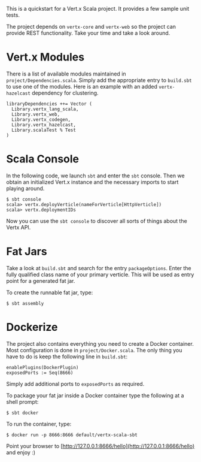 This is a quickstart for a Vert.x Scala project. 
It provides a few sample unit tests.

The project depends on `vertx-core` and `vertx-web` so the project can provide REST functionality.
Take your time and take a look around.

# Vert.x Modules

There is a list of available modules maintained in `project/Dependencies.scala`. 
Simply add the appropriate entry to `build.sbt` to use one of the modules.
Here is an example with an added `vertx-hazelcast` dependency for clustering.
```
libraryDependencies ++= Vector (
  Library.vertx_lang_scala,
  Library.vertx_web,
  Library.vertx_codegen,
  Library.vertx_hazelcast,
  Library.scalaTest % Test
)
```


# Scala Console

In the following code, we launch `sbt` and enter the `sbt` console. 
Then we obtain an initialized Vert.x instance and the necessary imports to start playing around.
```
$ sbt console
scala> vertx.deployVerticle(nameForVerticle[HttpVerticle])
scala> vertx.deploymentIDs
```

Now you can use the `sbt console` to discover all sorts of things about the Vertx API.


# Fat Jars

Take a look at `build.sbt` and search for the entry `packageOptions`. 
Enter the fully qualified class name of your primary verticle. 
This will be used as entry point for a generated fat jar.

To create the runnable fat jar, type:
```
$ sbt assembly
```

# Dockerize

The project also contains everything you need to create a Docker container.
Most configuration is done in `project/Docker.scala`. 
The only thing you have to do is keep the following line in `build.sbt`:
```
enablePlugins(DockerPlugin)
exposedPorts := Seq(8666)
```
Simply add additional ports to `exposedPorts` as required.

To package your fat jar inside a Docker container type the following at a shell prompt:
```
$ sbt docker
```

To run the container, type:
```
$ docker run -p 8666:8666 default/vertx-scala-sbt
```
Point your browser to [http://127.0.0.1:8666/hello](http://127.0.0.1:8666/hello) and enjoy :)
